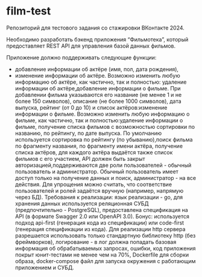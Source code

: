 # film-test

Репозиторий для тестового задания со стажировки ВКонтакте 2024. 

Необходимо разработать бэкенд приложения “Фильмотека”, который предоставляет REST API для управления базой данных фильмов. 

Приложение должно поддерживать следующие функции:
- добавление информации об актёре (имя, пол, дата рождения),
- изменение информации об актёре. 
Возможно изменить любую информацию об актёре, как частично, так и полностью: удаление информации об актёре,добавление информации о фильме.
При добавлении фильма указываются его название (не менее 1 и не более 150 символов), описание (не более 1000 символов), дата выпуска, рейтинг (от 0 до 10) и список актёров:изменение информации о фильме.
Возможно изменить любую информацию о фильме, как частично, так и полностью:удаление информации о фильме, получение списка фильмов с возможностью сортировки по названию, по рейтингу, по дате выпуска. По умолчанию используется сортировка по рейтингу (по убыванию),поиск фильма по фрагменту названия, по фрагменту имени актёра, получение списка актёров, для каждого актёра выдаётся также список фильмов с его участием, API должен быть закрыт авторизацией,поддерживаются две роли пользователей - обычный пользователь и администратор. Обычный пользователь имеет доступ только на получение данных и поиск, администратор - на все действия. Для упрощения можно считать, что соответствие пользователей и ролей задаётся вручную (например, напрямую через БД). 
Требования к реализации: язык реализации - go, для хранения данных используется реляционная СУБД (предпочтительно - PostgreSQL), предоставлена спецификация на API (в формате Swagger 2.0 или OpenAPI 3.0). 
Бонус: используется подход api-first (генерация кода из спецификации) или code-first (генерация спецификации из кода). Для реализации http сервера разрешается использовать только стандартную библиотеку http (без фреймворков), логирование - в лог должна попадать базовая информация об обрабатываемых запросах, ошибки, код приложения покрыт юнит-тестами не менее чем на 70%, Dockerfile для сборки образа, docker-compose файл для запуска окружения с работающим приложением и СУБД.
